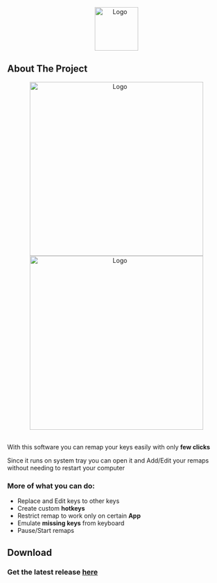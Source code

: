 
<div align="center">
  <a href="https://user-images.githubusercontent.com/50587061/210876554-4d8758f1-b15b-4666-9921-099cd812b649.png">
    <img src="https://user-images.githubusercontent.com/50587061/210876554-4d8758f1-b15b-4666-9921-099cd812b649.png" alt="Logo" width="100" height="100">
  </a>
</div>

## About The Project

<div align="middle">
    <img src="https://user-images.githubusercontent.com/50587061/210876905-5bfe5ea1-75ac-4dd3-9525-b953549caf2c.png" alt="Logo" width="400" height="auto">
    <img src="https://user-images.githubusercontent.com/50587061/210877120-31886873-4c4e-40d8-8bc8-11fb92c12b64.png"  alt="Logo" width="400" height="auto">
</div>

<br>

With this software you can remap your keys easily with only **few clicks**

Since it runs on system tray you can open it and Add/Edit your remaps without needing to restart your computer


### More of what you can do:

* Replace and Edit keys to other keys
* Create custom **hotkeys**
* Restrict remap to work only on certain **App**
* Emulate **missing keys** from keyboard
* Pause/Start remaps

## Download

<h3>
  Get the latest release 
   <a href="https://github.com/mykesXD/MKeyRemap/releases/latest">
     here
   </a>
</h3>
